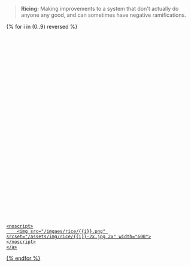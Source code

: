 
> **Ricing:** Making improvements to a system that don't actually do anyone any good, and can sometimes have negative ramifications.

<div class="grid" style="grid-template-columns: repeat(1, 1fr)">
{% for i in (0..9) reversed %}
    <a href="/imgaes/rice/{{i}}.png">
    <img src="data:image/png;base64,R0lGODlhAQABAAD/ACwAAAAAAQABAAACADs=" data-src="/imgaes/rice/{{i}}.jpg" data-srcset="/imgaes/rice/{{i}}.png 2x" width="600">

    <noscript>
        <img src="/imgaes/rice/{{i}}.png" srcset="/assets/img/rice/{{i}}-2x.jpg 2x" width="600">
    </noscript>
    </a>
{% endfor %}
</div>

